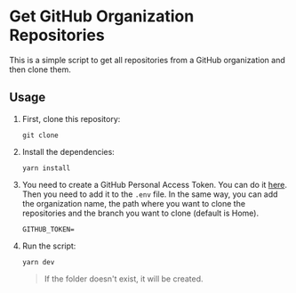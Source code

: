 # Get GitHub Organization Repositories

This is a simple script to get all repositories from a GitHub organization and then clone them.

## Usage

1.  First, clone this repository:

    ```
    git clone
    ```

2.  Install the dependencies:

    ```
    yarn install
    ```

3.  You need to create a GitHub Personal Access Token. You can do it [here](https://docs.github.com/en/enterprise-server@3.4/authentication/keeping-your-account-and-data-secure/creating-a-personal-access-token). Then you need to add it to the `.env` file. In the same way, you can add the organization name, the path where you want to clone the repositories and the branch you want to clone (default is Home).

    ```
    GITHUB_TOKEN=
    ```

4.  Run the script:

    ```
    yarn dev
    ```

    > If the folder doesn't exist, it will be created.
